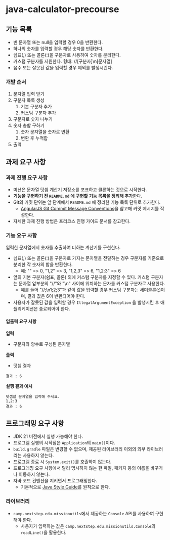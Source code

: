 # java-calculator-precourse

## 기능 목록
- 빈 문자열 또는 null을 입력할 경우 0을 반환한다.
- 하나의 숫자를 입력할 경우 해당 숫자를 반환한다.
- 쉼표(,) 또는 콜론(:)을 구분자로 사용하여 숫자를 분리한다.
- 커스텀 구분자를 지원한다. 형태: //[구분자]\n[문자열]
- 음수 또는 잘못된 값을 입력할 경우 예외를 발생시킨다.

### 개발 순서
1. 문자열 입력 받기
2. 구분자 목록 생성
   1. 기본 구분자 추가
   2. 커스텀 구분자 추가
3. 구분자로 숫자 나누기
4. 숫자 총합 구하기
   1. 숫자 문자열을 숫자로 변환
   2. 변환 후 누적합
5. 출력

## 과제 요구 사항
### 과제 진행 요구 사항
- 미션은 문자열 덧셈 계산기 저장소를 포크하고 클론하는 것으로 시작한다.
- **기능을 구현하기 전 ```README.md``` 에 구현할 기능 목록을 정리해 추가**한다.
- Git의 커밋 단위는 앞 단계에서 ```README.md``` 에 정리한 기능 목록 단위로 추가한다.
  - [AngularJS Git Commit Message Conventions](https://gist.github.com/stephenparish/9941e89d80e2bc58a153)을 참고해 커밋 메시지를 작성한다.
- 자세한 과제 진행 방법은 프리코스 진행 가이드 문서를 참고한다.

### 기능 요구 사항
입력한 문자열에서 숫자를 추출하여 더하는 계산기를 구현한다.
- 쉼표(,) 또는 콜론(:)을 구분자로 가지는 문자열을 전달하는 경우 구분자를 기준으로 분리한 각 숫자의 합을 반환한다.
  - 예: "" => 0, "1,2" => 3, "1,2,3" => 6, "1,2:3" => 6
- 앞의 기본 구분자(쉼표, 콜론) 외에 커스텀 구분자를 지정할 수 있다. 커스텀 구분자는 문자열 앞부분의 "//"와 "\n" 사이에 위치하는 문자를 커스텀 구분자로 사용한다.
  - 예를 들어 "//;\n1;2;3"과 같이 값을 입력할 경우 커스텀 구분자는 세미콜론(;)이며, 결과 값은 6이 반환되어야 한다.
- 사용자가 잘못된 값을 입력할 경우 ```IllegalArgumentException``` 을 발생시킨 후 애플리케이션은 종료되어야 한다.

#### 입출력 요구 사항
**입력**
- 구분자와 양수로 구성된 문자열

**출력**
- 덧셈 결과

```
결과 : 6
```
**실행 결과 예시**
```
덧셈할 문자열을 입력해 주세요.
1,2:3
결과 : 6
```

## 프로그래밍 요구 사항
- JDK 21 버전에서 실행 가능해야 한다.
- 프로그램 실행의 시작점은 ```Application```의 ```main()```이다.
- ```build.gradle``` 파일은 변경할 수 없으며, 제공된 라이브러리 이외의 외부 라이브러리는 사용하지 않는다.
- 프로그램 종료 시 ```System.exit()```를 호출하지 않는다.
- 프로그래밍 요구 사항에서 달리 명시하지 않는 한 파일, 패키지 등의 이름을 바꾸거나 이동하지 않는다.
- 자바 코드 컨벤션을 지키면서 프로그래밍한다.
  - 기본적으로 [Java Style Guide](https://github.com/woowacourse/woowacourse-docs/tree/main/styleguide/java)를 원칙으로 한다.

### 라이브러리
- ```camp.nextstep.edu.missionutils```에서 제공하는 ```Console``` API를 사용하여 구현해야 한다.
  - 사용자가 입력하는 값은 ```camp.nextstep.edu.missionutils.Console```의 ```readLine()```을 활용한다.

